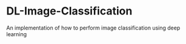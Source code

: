 # DL-Image-Classification
An implementation of how to perform image classification using deep learning
